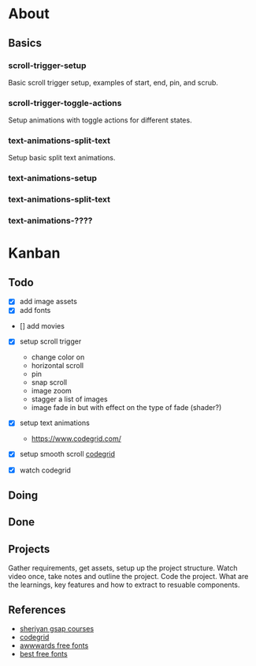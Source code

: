 # About



## Basics



### scroll-trigger-setup
Basic scroll trigger setup, examples of start, end, pin, and scrub.

### scroll-trigger-toggle-actions
Setup animations with toggle actions for different states.

### text-animations-split-text
Setup basic split text animations.

### text-animations-setup
### text-animations-split-text
### text-animations-????


# Kanban

## Todo

- [x] add image assets
- [x] add fonts
- [] add movies
- [x] setup scroll trigger
    - change color on
    - horizontal scroll
    - pin
    - snap scroll
    - image zoom
    - stagger a list of images
    - image fade in but with effect on the type of fade (shader?)
- [x] setup text animations
    - https://www.codegrid.com/
- [x] setup smooth scroll
    [codegrid](https://www.youtube.com/watch?v=YSF7R1ZVkvs&t=24s)
- [x] watch codegrid



## Doing



## Done

## Projects

Gather requirements, get assets, setup up the project structure.
Watch video once, take notes and outline the project.
Code the project.
What are the learnings, key features and how to extract to resuable components.


## References

- [sheriyan gsap courses](https://www.youtube.com/playlist?list=PLbtI3_MArDOnIIJxB6xFtpnhM0wTwz0x6)
- [codegrid](https://www.youtube.com/@codegrid)
- [awwwards free fonts](https://www.awwwards.com/awwwards/collections/free-fonts/)
- [best free fonts](https://bestfreefonts.com/)
